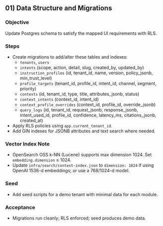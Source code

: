 ## 01) Data Structure and Migrations

### Objective
Update Postgres schema to satisfy the mapped UI requirements with RLS.

### Steps
- Create migrations to add/alter these tables and indexes:
  - `tenants`, `users`
  - `intents` (scope, action, detail, slug, created_by, updated_by)
  - `instruction_profiles` (id, tenant_id, name, version, policy_jsonb, min_trust_level)
  - `profile_targets` (tenant_id, profile_id, intent_id, channel, segment, priority)
  - `contexts` (id, tenant_id, type, title, attributes_jsonb, status)
  - `context_intents` (context_id, intent_id)
  - `context_profile_overrides` (context_id, profile_id, override_jsonb)
  - `query_logs` (id, tenant_id, request_jsonb, response_jsonb, intent_used_id, profile_id, confidence, latency_ms, citations_jsonb, created_at)
- Apply RLS policies using `app.current_tenant_id`.
- Add GIN indexes for JSONB attributes and text search where needed.

### Vector Index Note
- OpenSearch OSS k-NN (Lucene) supports max dimension 1024. Set `embedding.dimension` ≤ 1024.
- Update `infra/search/context-index.json` to `dimension: 1024` if using OpenAI 1536-d embeddings; or use a 768/1024-d model.

### Seed
- Add seed scripts for a demo tenant with minimal data for each module.

### Acceptance
- Migrations run cleanly; RLS enforced; seed produces demo data.

